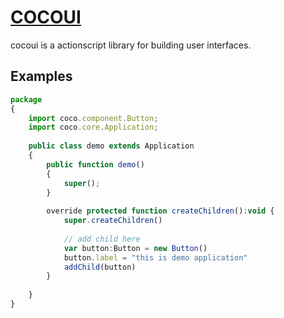 # [COCOUI](http://hefeixiaomu.com/)

cocoui is a actionscript library for building user interfaces.

## Examples

```jsx
package
{
	import coco.component.Button;
	import coco.core.Application;
	
	public class demo extends Application
	{
		public function demo()
		{
			super();
		}
		
		override protected function createChildren():void {
			super.createChildren()
				
			// add child here
			var button:Button = new Button()
			button.label = "this is demo application"
			addChild(button)
		}
		
	}
}
```

